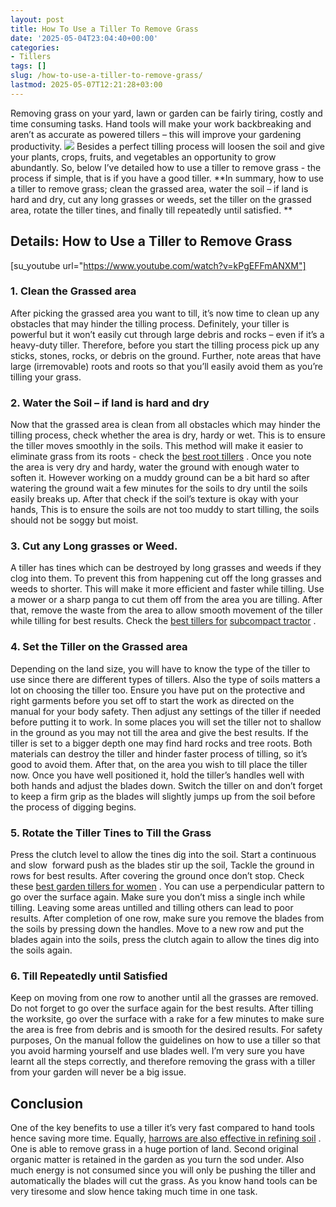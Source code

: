 ```yaml
---
layout: post
title: How To Use a Tiller To Remove Grass
date: '2025-05-04T23:04:40+00:00'
categories:
- Tillers
tags: []
slug: /how-to-use-a-tiller-to-remove-grass/
lastmod: 2025-05-07T12:21:28+03:00
---
```


Removing grass on your yard, lawn or garden can be fairly tiring, costly and time consuming tasks. Hand tools will make your work backbreaking and aren’t as accurate as powered tillers – this will improve your gardening productivity.
![](/assets/img/img/)
Besides a perfect tilling process will loosen the soil and give your plants, crops, fruits, and vegetables an opportunity to grow abundantly. So, below I’ve detailed how to use a tiller to remove grass - the process if simple, that is if you have a good tiller.
**In summary, how to use a tiller to remove grass; clean the grassed area, water the soil – if land is hard and dry, cut any long grasses or weeds, set the tiller on the grassed area, rotate the tiller tines, and finally till repeatedly until satisfied. **
## Details: How to Use a Tiller to Remove Grass
[su_youtube url="https://www.youtube.com/watch?v=kPgEFFmANXM"]
### 1. Clean the Grassed area
After picking the grassed area you want to till, it’s now time to clean up any obstacles that may hinder the tilling process. Definitely, your tiller is powerful but it won’t easily cut through large debris and rocks – even if it’s a heavy-duty tiller.
Therefore, before you start the tilling process pick up any sticks, stones, rocks, or debris on the ground. Further, note areas that have large (irremovable) roots and roots so that you’ll easily avoid them as you’re tilling your grass.
### 2. Water the Soil – if land is hard and dry
Now that the grassed area is clean from all obstacles which may hinder the tilling process, check whether the area is dry, hardy or wet. This is to ensure the tiller moves smoothly in the soils. This method will make it easier to eliminate grass from its roots - check the
[best root tillers](https://pestpolicy.com/best-tiller-for-roots/)
.
Once you note the area is very dry and hardy, water the ground with enough water to soften it. However working on a muddy ground can be a bit hard so after watering the ground wait a few minutes for the soils to dry until the soils easily breaks up.
After that check if the soil’s texture is okay with your hands, This is to ensure the soils are not too muddy to start tilling, the soils should not be soggy but moist.
### 3. Cut any Long grasses or Weed.
A tiller has tines which can be destroyed by long grasses and weeds if they clog into them. To prevent this from happening cut off the long grasses and weeds to shorter. This will make it more efficient and faster while tilling.
Use a mower or a sharp panga to cut them off from the area you are tilling. After that, remove the waste from the area to allow smooth movement of the tiller while tilling for best results. Check the
[best tillers for](https://pestpolicy.com/best-tiller-for-subcompact-tractor/)
[subcompact tractor](https://pestpolicy.com/best-tiller-for-subcompact-tractor/)
.
### 4. Set the Tiller on the Grassed area
Depending on the land size, you will have to know the type of the tiller to use since there are different types of tillers. Also the type of soils matters a lot on choosing the tiller too.
Ensure you have put on the protective and right garments before you set off to start the work as directed on the manual for your body safety. Then adjust any settings of the tiller if needed before putting it to work.
In some places you will set the tiller not to shallow in the ground as you may not till the area and give the best results. If the tiller is set to a bigger depth one may find hard rocks and tree roots. Both materials can destroy the tiller and hinder faster process of tilling, so it’s good to avoid them.
After that, on the area you wish to till place the tiller now. Once you have well positioned it, hold the tiller’s handles well with both hands and adjust the blades down. Switch the tiller on and don’t forget to keep a firm grip as the blades will slightly jumps up from the soil before the process of digging begins.
### 5. Rotate the Tiller Tines to Till the Grass
Press the clutch level to allow the tines dig into the soil. Start a continuous and slow  forward push as the blades stir up the soil, Tackle the ground in rows for best results. After covering the ground once don’t stop. Check these
[best garden tillers for women](https://pestpolicy.com/best-garden-tiller-for-a-woman/)
.
You can use a perpendicular pattern to go over the surface again. Make sure you don’t miss a single inch while tilling. Leaving some areas untilled and tilling others can lead to poor results.
After completion of one row, make sure you remove the blades from the soils by pressing down the handles. Move to a new row and put the blades again into the soils, press the clutch again to allow the tines dig into the soils again.
### 6. Till Repeatedly until Satisfied
Keep on moving from one row to another until all the grasses are removed. Do not forget to go over the surface again for the best results.
After tilling the worksite, go over the surface with a rake for a few minutes to make sure the area is free from debris and is smooth for the desired results.
For safety purposes, On the manual follow the guidelines on how to use a tiller so that you avoid harming yourself and use blades well. I’m very sure you have learnt all the steps correctly, and therefore removing the grass with a tiller from your garden will never be a big issue.
## Conclusion
One of the key benefits to use a tiller it’s very fast compared to hand tools hence saving more time. Equally,
[harrows are also effective in refining soil](https://pestpolicy.com/harrowing-guide/)
.
One is able to remove grass in a huge portion of land. Second original organic matter is retained in the garden as you turn the sod under.
Also much energy is not consumed since you will only be pushing the tiller and automatically the blades will cut the grass. As you know hand tools can be very tiresome and slow hence taking much time in one task.
